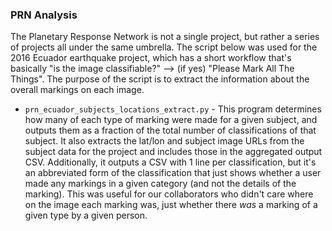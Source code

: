 ### PRN Analysis

The Planetary Response Network is not a single project, but rather a series of projects all under the same umbrella. The script below was used for the 2016 Ecuador earthquake project, which has a short workflow that's basically "is the image classifiable?" --> (if yes) "Please Mark All The Things". The purpose of the script is to extract the information about the overall markings on each image.

 - `prn_ecuador_subjects_locations_extract.py` - This program determines how many of each type of marking were made for a given subject, and outputs them as a fraction of the total number of classifications of that subject. It also extracts the lat/lon and subject image URLs from the subject data for the project and includes those in the aggregated output CSV. Additionally, it outputs a CSV with 1 line per classification, but it's an abbreviated form of the classification that just shows whether a user made any markings in a given category (and not the details of the marking). This was useful for our collaborators who didn't care where on the image each marking was, just whether there *was* a marking of a given type by a given person.
